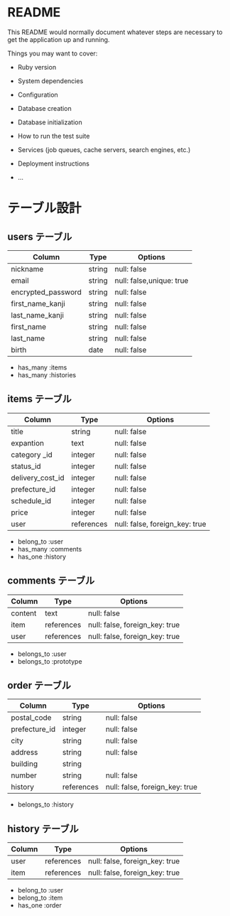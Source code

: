 # README

This README would normally document whatever steps are necessary to get the
application up and running.

Things you may want to cover:

* Ruby version

* System dependencies

* Configuration

* Database creation

* Database initialization

* How to run the test suite

* Services (job queues, cache servers, search engines, etc.)

* Deployment instructions

* ...

# テーブル設計

## users テーブル

| Column             | Type   | Options                  |
| ------------------ | ------ | ------------------------ |
| nickname           | string | null: false              |
| email              | string | null: false,unique: true |
| encrypted_password | string | null: false              |
| first_name_kanji   | string | null: false              |
| last_name_kanji    | string | null: false              |
| first_name         | string | null: false              |
| last_name          | string | null: false              |
| birth              | date   | null: false              |

- has_many :items
- has_many :histories

## items テーブル

| Column          | Type       | Options                        |
| ----------------| ---------- | ------------------------------ |
| title           | string     | null: false                    |
| expantion       | text       | null: false                    |
| category _id    | integer    | null: false                    |
| status_id       | integer    | null: false                    |
| delivery_cost_id| integer    | null: false                    |
| prefecture_id   | integer    | null: false                    |
| schedule_id     | integer    | null: false                    |
| price           | integer    | null: false                    |
| user            | references | null: false, foreign_key: true |

- belong_to :user
- has_many :comments
- has_one :history

## comments テーブル

| Column      | Type       | Options                        |
| ----------- | ---------- | ------------------------------ |
| content     | text       | null: false                    |
| item        | references | null: false, foreign_key: true |
| user        | references | null: false, foreign_key: true |

- belongs_to :user
- belongs_to :prototype

## order テーブル

| Column         | Type       | Options                        |
| ---------------| ---------- | ------------------------------ |
| postal_code    | string     | null: false                    |
| prefecture_id  | integer    | null: false                    |
| city           | string     | null: false                    |
| address        | string     | null: false                    |
| building       | string     |                                |
| number         | string     | null: false                    |
| history        | references | null: false, foreign_key: true |

- belongs_to :history


## history テーブル

| Column      | Type       | Options                        |
| ----------- | ---------- | ------------------------------ |
| user        | references | null: false, foreign_key: true |
| item        | references | null: false, foreign_key: true |

- belong_to :user
- belong_to :item
- has_one :order